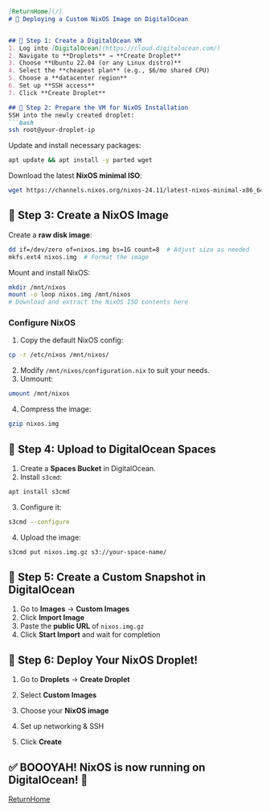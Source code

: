 ```markdown
[ReturnHome](/)
# 🚀 Deploying a Custom NixOS Image on DigitalOcean


## 📌 Step 1: Create a DigitalOcean VM
1. Log into [DigitalOcean](https://cloud.digitalocean.com/)
2. Navigate to **Droplets** → **Create Droplet**
3. Choose **Ubuntu 22.04 (or any Linux distro)**
4. Select the **cheapest plan** (e.g., $6/mo shared CPU)
5. Choose a **datacenter region**
6. Set up **SSH access**
7. Click **Create Droplet**

## 📌 Step 2: Prepare the VM for NixOS Installation
SSH into the newly created droplet:
```bash
ssh root@your-droplet-ip
```
Update and install necessary packages:
```bash
apt update && apt install -y parted wget
```
Download the latest **NixOS minimal ISO**:
```bash
wget https://channels.nixos.org/nixos-24.11/latest-nixos-minimal-x86_64-linux.iso -O nixos.iso
```

## 📌 Step 3: Create a NixOS Image
Create a **raw disk image**:
```bash
dd if=/dev/zero of=nixos.img bs=1G count=8  # Adjust size as needed
mkfs.ext4 nixos.img  # Format the image
```
Mount and install NixOS:
```bash
mkdir /mnt/nixos
mount -o loop nixos.img /mnt/nixos
# Download and extract the NixOS ISO contents here
```

### **Configure NixOS**
1. Copy the default NixOS config:
```bash
cp -r /etc/nixos /mnt/nixos/
```
2. Modify `/mnt/nixos/configuration.nix` to suit your needs.
3. Unmount:
```bash
umount /mnt/nixos
```
4. Compress the image:
```bash
gzip nixos.img
```

## 📌 Step 4: Upload to DigitalOcean Spaces
1. Create a **Spaces Bucket** in DigitalOcean.
2. Install `s3cmd`:
```bash
apt install s3cmd
```
3. Configure it:
```bash
s3cmd --configure
```
4. Upload the image:
```bash
s3cmd put nixos.img.gz s3://your-space-name/
```

## 📌 Step 5: Create a Custom Snapshot in DigitalOcean
1. Go to **Images** → **Custom Images**
2. Click **Import Image**
3. Paste the **public URL** of `nixos.img.gz`
4. Click **Start Import** and wait for completion

## 🎉 Step 6: Deploy Your NixOS Droplet!
1. Go to **Droplets** → **Create Droplet**


3. Select **Custom Images**
4. Choose your **NixOS image**
5. Set up networking & SSH
6. Click **Create**

## ✅ BOOOYAH! NixOS is now running on DigitalOcean! 🚀

[ReturnHome](/)
```

